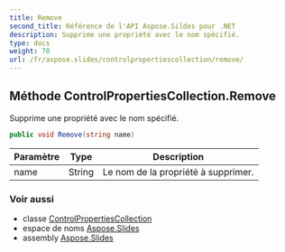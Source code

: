 ```yaml
---
title: Remove
second_title: Référence de l'API Aspose.Sildes pour .NET
description: Supprime une propriété avec le nom spécifié.
type: docs
weight: 70
url: /fr/aspose.slides/controlpropertiescollection/remove/
---
```


## Méthode ControlPropertiesCollection.Remove

Supprime une propriété avec le nom spécifié.

```csharp
public void Remove(string name)
```

| Paramètre | Type | Description |
| --- | --- | --- |
| name | String | Le nom de la propriété à supprimer. |

### Voir aussi

* classe [ControlPropertiesCollection](../../controlpropertiescollection)
* espace de noms [Aspose.Slides](../../controlpropertiescollection)
* assembly [Aspose.Slides](../../../)

<!-- NE PAS ÉDITER : généré par xmldocmd pour Aspose.Slides.dll -->